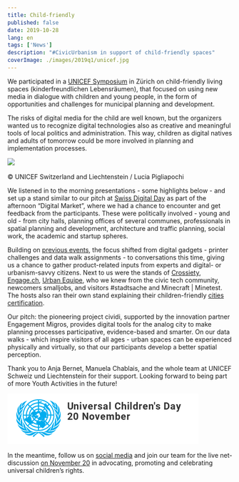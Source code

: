 ```yaml
---
title: Child-friendly
published: false
date: 2019-10-28
lang: en
tags: ['News']
description: "#CivicUrbanism in support of child-friendly spaces"
coverImage: ./images/2019q1/unicef.jpg
---
```


We participated in a [UNICEF Symposium](https://www.unicef.ch/de/ueber-unicef/aktuell/veranstaltungen/2019-10-28/digitales-kind-analoge-gemeinde) in Zürich on child-friendly living spaces (kinderfreundlichen Lebensräumen), that focused on using new media in dialogue with children and young people, in the form of opportunities and challenges for municipal planning and development.

The risks of digital media for the child are well known, but the organizers wanted us to recognize digital technologies also as creative and meaningful tools of local politics and administration. This way, children as digital natives and adults of tomorrow could be more involved in planning and implementation processes.

<img src="https://www.unicef.ch/sites/default/files/styles/primer_content_xl/public/2019-09/kfl-tagung-2019.jpg?itok=OEE5ipyz" width="320">

© UNICEF Switzerland and Liechtenstein / Lucia Pigliapochi

We listened in to the morning presentations - some highlights below - and set up a stand similar to our pitch at [Swiss Digital Day](https://cividi.be/blog/en/2019-09-03) as part of the afternoon “Digital Market”, where we had a chance to encounter and get feedback from the participants. These were politically involved - young and old - from city halls, planning offices of several communes, professionals in spatial planning and development, architecture and traffic planning, social work, the academic and startup spheres.

Building on [previous events](https://cividi.be/blog/en/2019-09-03), the focus shifted from digital gadgets - printer challenges and data walk assignments - to conversations this time, giving us a chance to gather product-related inputs from experts and digital- or urbanism-savvy citizens. Next to us were the stands of [Crossiety](https://www.crossiety.ch/), [Engage.ch](https://www.engage.ch/), [Urban Equipe](https://www.urban-equipe.ch/), who we knew from the civic tech community, newcomers smalljobs, and visitors #stadtsache and Minecraft | Minetest. The hosts also ran their own stand explaining their children-friendly [cities certification](https://www.unicef.ch/de/unsere-arbeit/schweiz-liechtenstein/kinderfreundliche-gemeinde).

Our pitch: the pioneering project cividi, supported by the innovation partner Engagement Migros, provides digital tools for the analog city to make planning processes participative, evidence-based and smarter. On our data walks - which inspire visitors of all ages - urban spaces can be experienced physically and virtually, so that our participants develop a better spatial perception.

Thank you to Anja Bernet, Manuela Chablais, and the whole team at UNICEF Schweiz und Liechtenstein for their support. Looking forward to being part of more Youth Activities in the future!

![](./images/2019q1/unicef-un.png)

In the meantime, follow us on [social media](https://twitter.com/cividitech) and join our team for the live net-discussion [on November 20](https://www.un.org/en/events/childrenday/) in advocating, promoting and celebrating universal children’s rights.
